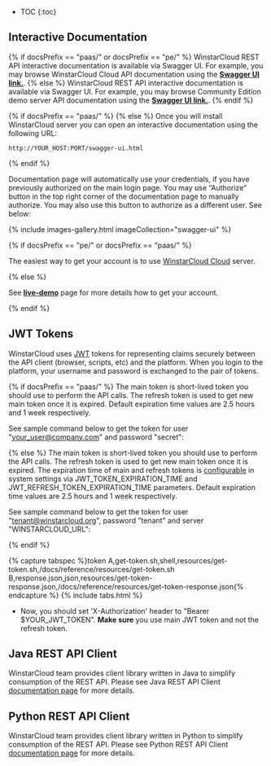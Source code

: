 
* TOC
{:toc}

## Interactive Documentation

{% if docsPrefix == "paas/" or docsPrefix == "pe/"  %}
WinstarCloud REST API interactive documentation is available via Swagger UI. For example, you may browse WinstarCloud Cloud API documentation using the **[Swagger UI link.](https://winstarcloud.cloud/swagger-ui.html)**. 
{% else %}
WinstarCloud REST API interactive documentation is available via Swagger UI. For example, you may browse Community Edition demo server API documentation using the **[Swagger UI link.](https://demo.winstarcloud.io/swagger-ui.html)**.
{% endif %}

{% if docsPrefix == "paas/" %}
{% else %}
Once you will install WinstarCloud server you can open an interactive documentation using the following URL:
    
``` 
http://YOUR_HOST:PORT/swagger-ui.html
```

{% endif %}

Documentation page will automatically use your credentials, if you have previously authorized on the main login page. 
You may use “Authorize” button in the top right corner of the documentation page to manually authorize. You may also use this button to authorize as a different user. See below:

{% include images-gallery.html imageCollection="swagger-ui" %}

{% if docsPrefix == "pe/" or docsPrefix == "paas/" %}

The easiest way to get your account is to use [WinstarCloud Cloud](https://winstarcloud.cloud/signup) server.

{% else %}

See **[live-demo](/docs/{{docsPrefix}}user-guide/live-demo/)** page for more details how to get your account.

{% endif %}

## JWT Tokens

WinstarCloud uses [JWT](https://jwt.io/) tokens for representing claims securely between the API client (browser, scripts, etc) and the platform. 
When you login to the platform, your username and password is exchanged to the pair of tokens. 


{% if docsPrefix == "paas/" %}
The main token is short-lived token you should use to perform the API calls. The refresh token is used to get new main token once it is expired.
Default expiration time values are 2.5 hours and 1 week respectively.

See sample command below to get the token for user "your_user@company.com" and password "secret":

{% else %}
The main token is short-lived token you should use to perform the API calls. The refresh token is used to get new main token once it is expired.
The expiration time of main and refresh tokens is [configurable](/docs/user-guide/install/{{docsPrefix}}config/) in system settings 
via JWT_TOKEN_EXPIRATION_TIME and JWT_REFRESH_TOKEN_EXPIRATION_TIME parameters. Default expiration time values are 2.5 hours and 1 week respectively.

See sample command below to get the token for user "tenant@winstarcloud.org", password "tenant" and server "WINSTARCLOUD_URL":

{% endif %}

{% capture tabspec %}token
A,get-token.sh,shell,resources/get-token.sh,/docs/reference/resources/get-token.sh
B,response.json,json,resources/get-token-response.json,/docs/reference/resources/get-token-response.json{% endcapture %}
{% include tabs.html %}

- Now, you should set  'X-Authorization' header to "Bearer $YOUR_JWT_TOKEN". **Make sure** you use main JWT token and not the refresh token.

## Java REST API Client

WinstarCloud team provides client library written in Java to simplify consumption of the REST API.
Please see Java REST API Client [documentation page](/docs/{{docsPrefix}}reference/rest-client/) for more details.

## Python REST API Client

WinstarCloud team provides client library written in Python to simplify consumption of the REST API.
Please see Python REST API Client [documentation page](/docs/{{docsPrefix}}reference/python-rest-client/) for more details.
